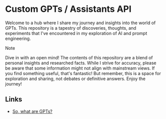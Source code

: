 # Custom GPTs / Assistants API

Welcome to a hub where I share my journey and insights into the world of GPTs. This repository is a tapestry of discoveries, thoughts, and experiments that I've encountered in my exploration of AI and prompt engineering.

> [!NOTE]
>
> Dive in with an open mind! The contents of this repository are a blend of personal insights and researched facts. While I strive for accuracy, please be aware that some information might not align with mainstream views. If you find something useful, that's fantastic! But remember, this is a space for exploration and sharing, not debates or definitive answers. Enjoy the journey!

## Links

- [So, what are GPTs?](Notes/WhatAreGPTs.md)

